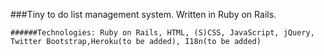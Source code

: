 ###Tiny to do list management system. 
Written in Ruby on Rails.

    ######Technologies: Ruby on Rails, HTML, (S)CSS, JavaScript, jQuery, Twitter Bootstrap,Heroku(to be added), I18n(to be added)
